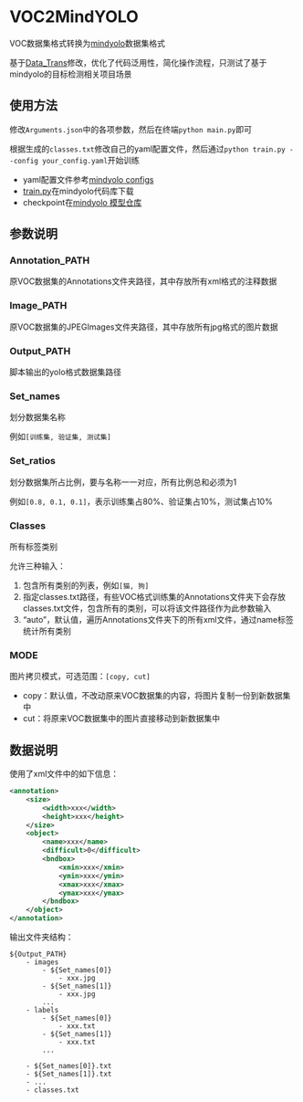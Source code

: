 # VOC2MindYOLO

VOC数据集格式转换为[mindyolo](https://github.com/mindspore-lab/mindyolo)数据集格式

基于[Data_Trans](https://github.com/JieZzzoo/Data_Trans)修改，优化了代码泛用性，简化操作流程，只测试了基于mindyolo的目标检测相关项目场景

## 使用方法

修改`Arguments.json`中的各项参数，然后在终端`python main.py`即可

根据生成的`classes.txt`修改自己的yaml配置文件，然后通过`python train.py --config your_config.yaml`开始训练

- yaml配置文件参考[mindyolo configs](https://github.com/mindspore-lab/mindyolo/tree/master/configs)
- [train.py](https://github.com/mindspore-lab/mindyolo/blob/master/train.py)在mindyolo代码库下载
- checkpoint在[mindyolo 模型仓库](https://github.com/mindspore-lab/mindyolo/blob/master/docs/zh/modelzoo/benchmark.md)

## 参数说明

### Annotation_PATH

原VOC数据集的Annotations文件夹路径，其中存放所有xml格式的注释数据

### Image_PATH

原VOC数据集的JPEGImages文件夹路径，其中存放所有jpg格式的图片数据

### Output_PATH

脚本输出的yolo格式数据集路径

### Set_names

划分数据集名称

例如`[训练集, 验证集, 测试集]`

### Set_ratios

划分数据集所占比例，要与名称一一对应，所有比例总和必须为1

例如`[0.8, 0.1, 0.1]`，表示训练集占80%、验证集占10%，测试集占10%

### Classes

所有标签类别

允许三种输入：

1. 包含所有类别的列表，例如`[猫, 狗]`
2. 指定classes.txt路径，有些VOC格式训练集的Annotations文件夹下会存放classes.txt文件，包含所有的类别，可以将该文件路径作为此参数输入
3. “auto”，默认值，遍历Annotations文件夹下的所有xml文件，通过name标签统计所有类别

### MODE

图片拷贝模式，可选范围：`[copy, cut]`

- copy：默认值，不改动原来VOC数据集的内容，将图片复制一份到新数据集中
- cut：将原来VOC数据集中的图片直接移动到新数据集中

## 数据说明

使用了xml文件中的如下信息：

```xml
<annotation>
	<size>
		<width>xxx</width>
		<height>xxx</height>
	</size>
	<object>
		<name>xxx</name>
		<difficult>0</difficult>
		<bndbox>
			<xmin>xxx</xmin>
			<ymin>xxx</ymin>
			<xmax>xxx</xmax>
			<ymax>xxx</ymax>
		</bndbox>
	</object>
</annotation>
```

输出文件夹结构：

`````
${Output_PATH}
    - images
        - ${Set_names[0]}
            - xxx.jpg
        - ${Set_names[1]}
            - xxx.jpg
        ...
    - labels
        - ${Set_names[0]}
            - xxx.txt
        - ${Set_names[1]}
            - xxx.txt
        ...

    - ${Set_names[0]}.txt
    - ${Set_names[1]}.txt
    - ...
    - classes.txt
`````

